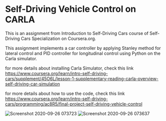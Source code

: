 # Self-Driving Vehicle Control on CARLA
This is an assignment from Introduction to Self-Driving Cars course of Self-Driving Cars Specialization on Coursera.org.

This assignment implements a car controller by applying Stanley method for lateral control and PID controller for longitudinal control using Python on the Carla simulator.

for more details about installing Carla Simulator, check this link https://www.coursera.org/learn/intro-self-driving-cars/supplement/45O6L/lesson-1-supplementary-reading-carla-overview-self-driving-car-simulation

for more details about how to use the code, check this link https://www.coursera.org/learn/intro-self-driving-cars/programming/ac8R5/final-project-self-driving-vehicle-control

![Screenshot 2020-09-26 073723](https://user-images.githubusercontent.com/56788883/94351106-ac6d5a80-0055-11eb-9722-837d815b5775.jpg)
![Screenshot 2020-09-26 073637](https://user-images.githubusercontent.com/56788883/94351108-ae371e00-0055-11eb-844a-33a7f742e4a0.jpg)
